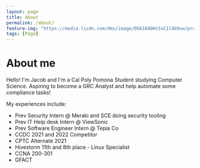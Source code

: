 ```yaml
---
layout: page
title: About
permalink: /about/
feature-img: "https://media.licdn.com/dms/image/D5616AQHstoC1l4b9xw/profile-displaybackgroundimage-shrink_200_800/0/1692248955699?e=2147483647&v=beta&t=qZTzry5H2V-jzjl1djXfg2rjzgWZwyMhz1LISJPY0lY"
tags: [Page]
---
```


# About me 
Hello! I'm Jacob and I'm a Cal Poly Pomona Student studying Computer Science. Aspiring to become a GRC Analyst and help automate some compliance tasks! 

My experiences include: 
- Prev Security Intern @ Meraki and SCE doing security tooling
- Prev IT Help desk Intern @ ViewSonic
- Prev Software Engineer Intern @ Tepia Co
- CCDC 2021 and 2022 Competitor 
- CPTC Alternate 2021 
- Hivestorm 11th and 8th place - Linux Specialist 
- CCNA 200-301
- GFACT 
